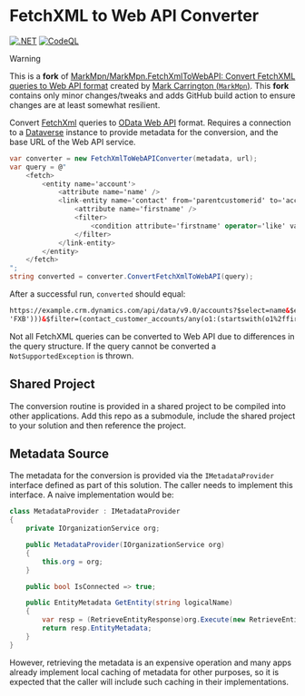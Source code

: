 # FetchXML to Web API Converter

[![.NET](https://github.com/joelvaneenwyk/MarkMpn.FetchXmlToWebAPI/actions/workflows/build.yml/badge.svg)](https://github.com/joelvaneenwyk/MarkMpn.FetchXmlToWebAPI/actions/workflows/build.yml)
[![CodeQL](https://github.com/joelvaneenwyk/MarkMpn.FetchXmlToWebAPI/actions/workflows/codeql.yml/badge.svg)](https://github.com/joelvaneenwyk/MarkMpn.FetchXmlToWebAPI/actions/workflows/codeql.yml)

> [!WARNING]
> This is a **fork** of [MarkMpn/MarkMpn.FetchXmlToWebAPI: Convert FetchXML queries to Web API format](https://github.com/MarkMpn/MarkMpn.FetchXmlToWebAPI) created by [Mark Carrington (`MarkMpn`)](https://github.com/MarkMpn). This **fork** contains only minor changes/tweaks and adds GitHub build action to ensure changes are at least somewhat resilient.

Convert [FetchXml](https://learn.microsoft.com/en-us/power-apps/developer/data-platform/fetchxml/overview) queries to [OData Web API](https://github.com/OData/WebApi) format. Requires a connection to a [Dataverse](https://www.microsoft.com/en-us/power-platform/dataverse) instance to provide metadata for the conversion,
and the base URL of the Web API service.

```csharp
var converter = new FetchXmlToWebAPIConverter(metadata, url);
var query = @"
    <fetch>
        <entity name='account'>
            <attribute name='name' />
            <link-entity name='contact' from='parentcustomerid' to='accountid' link-type='inner'>
                <attribute name='firstname' />
                <filter>
                    <condition attribute='firstname' operator='like' value='FXB%' />
                </filter>
            </link-entity>
        </entity>
    </fetch>
";
string converted = converter.ConvertFetchXmlToWebAPI(query);
```

After a successful run, `converted` should equal:

```html
https://example.crm.dynamics.com/api/data/v9.0/accounts?$select=name&$expand=contact_customer_accounts($select=firstname;$filter=(startswith(firstname,
'FXB')))&$filter=(contact_customer_accounts/any(o1:(startswith(o1%2ffirstname, 'FXB'))))
```

Not all FetchXML queries can be converted to Web API due to differences in the query structure. If the query cannot be converted
a `NotSupportedException` is thrown.

## Shared Project

The conversion routine is provided in a shared project to be compiled into other applications. Add this repo as a submodule, include
the shared project to your solution and then reference the project.

## Metadata Source

The metadata for the conversion is provided via the `IMetadataProvider` interface defined as part of this solution. The caller needs
to implement this interface. A naive implementation would be:

```csharp
class MetadataProvider : IMetadataProvider
{
    private IOrganizationService org;

    public MetadataProvider(IOrganizationService org)
    {
        this.org = org;
    }

    public bool IsConnected => true;

    public EntityMetadata GetEntity(string logicalName)
    {
        var resp = (RetrieveEntityResponse)org.Execute(new RetrieveEntityRequest { LogicalName = logicalName, EntityFilters = EntityFilters.Entity | EntityFilters.Attributes | EntityFilters.Relationships });
        return resp.EntityMetadata;
    }
}
```

However, retrieving the metadata is an expensive operation and many apps already implement local caching of metadata for other purposes,
so it is expected that the caller will include such caching in their implementations.
